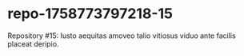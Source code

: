 # repo-1758773797218-15
Repository #15: Iusto aequitas amoveo talio vitiosus viduo ante facilis placeat deripio.
